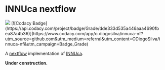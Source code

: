 # INNUca nextflow

<img src="https://img.shields.io/badge/nextfflow-0.25.7-brightgreen.svg">
[![Codacy Badge](https://api.codacy.com/project/badge/Grade/dde333d535a446aaa4690fbea87a4b36)](https://www.codacy.com/app/o.diogosilva/innuca-nf?utm_source=github.com&amp;utm_medium=referral&amp;utm_content=ODiogoSilva/innuca-nf&amp;utm_campaign=Badge_Grade)

A [nextflow](https://www.nextflow.io/) implementation of [INNUca](https://github.com/B-UMMI/INNUca).

**Under construction**.